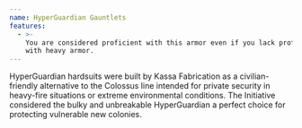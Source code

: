```yaml
---
name: HyperGuardian Gauntlets
features:
  - >-
    You are considered proficient with this armor even if you lack proficiency
    with heavy armor.
---
```

HyperGuardian hardsuits were built by Kassa Fabrication as a civilian-friendly alternative to the 
Colossus line intended for private security in heavy-fire situations or extreme environmental 
conditions. The Initiative considered the bulky and unbreakable HyperGuardian a perfect choice for 
protecting vulnerable new colonies.